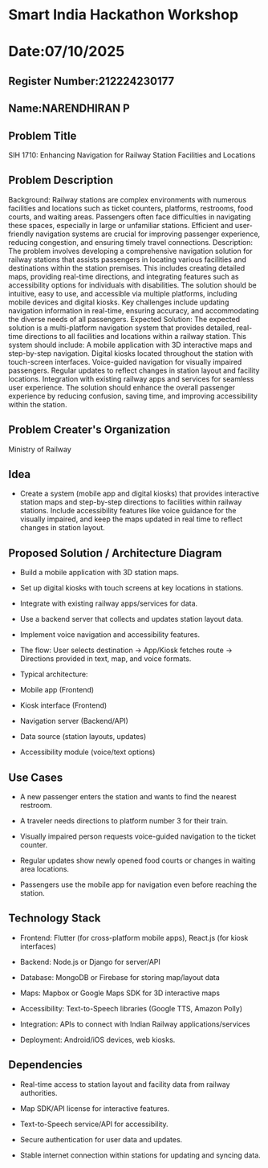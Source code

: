# Smart India Hackathon Workshop
# Date:07/10/2025
## Register Number:212224230177
## Name:NARENDHIRAN P
## Problem Title
SIH 1710: Enhancing Navigation for Railway Station Facilities and Locations
## Problem Description
Background: Railway stations are complex environments with numerous facilities and locations such as ticket counters, platforms, restrooms, food courts, and waiting areas. Passengers often face difficulties in navigating these spaces, especially in large or unfamiliar stations. Efficient and user-friendly navigation systems are crucial for improving passenger experience, reducing congestion, and ensuring timely travel connections. Description: The problem involves developing a comprehensive navigation solution for railway stations that assists passengers in locating various facilities and destinations within the station premises. This includes creating detailed maps, providing real-time directions, and integrating features such as accessibility options for individuals with disabilities. The solution should be intuitive, easy to use, and accessible via multiple platforms, including mobile devices and digital kiosks. Key challenges include updating navigation information in real-time, ensuring accuracy, and accommodating the diverse needs of all passengers. Expected Solution: The expected solution is a multi-platform navigation system that provides detailed, real-time directions to all facilities and locations within a railway station. This system should include: A mobile application with 3D interactive maps and step-by-step navigation. Digital kiosks located throughout the station with touch-screen interfaces. Voice-guided navigation for visually impaired passengers. Regular updates to reflect changes in station layout and facility locations. Integration with existing railway apps and services for seamless user experience. The solution should enhance the overall passenger experience by reducing confusion, saving time, and improving accessibility within the station.

## Problem Creater's Organization
Ministry of Railway

## Idea
* Create a system (mobile app and digital kiosks) that provides interactive station maps and step-by-step directions to facilities within railway stations. Include accessibility features like voice guidance for the visually impaired, and keep the maps updated in real time to reflect changes in station layout.

## Proposed Solution / Architecture Diagram
* Build a mobile application with 3D station maps.

* Set up digital kiosks with touch screens at key locations in stations.

* Integrate with existing railway apps/services for data.

* Use a backend server that collects and updates station layout data.

* Implement voice navigation and accessibility features.

* The flow: User selects destination → App/Kiosk fetches route → Directions provided in text, map, and voice formats.

* Typical architecture:

* Mobile app (Frontend)

* Kiosk interface (Frontend)

* Navigation server (Backend/API)

* Data source (station layouts, updates)

* Accessibility module (voice/text options)

## Use Cases
* A new passenger enters the station and wants to find the nearest restroom.

* A traveler needs directions to platform number 3 for their train.

* Visually impaired person requests voice-guided navigation to the ticket counter.

* Regular updates show newly opened food courts or changes in waiting area locations.

* Passengers use the mobile app for navigation even before reaching the station.

## Technology Stack

* Frontend: Flutter (for cross-platform mobile apps), React.js (for kiosk interfaces)

* Backend: Node.js or Django for server/API

* Database: MongoDB or Firebase for storing map/layout data

* Maps: Mapbox or Google Maps SDK for 3D interactive maps

* Accessibility: Text-to-Speech libraries (Google TTS, Amazon Polly)

* Integration: APIs to connect with Indian Railway applications/services

* Deployment: Android/iOS devices, web kiosks.

## Dependencies
* Real-time access to station layout and facility data from railway authorities.

* Map SDK/API license for interactive features.

* Text-to-Speech service/API for accessibility.

* Secure authentication for user data and updates.

* Stable internet connection within stations for updating and syncing data.
